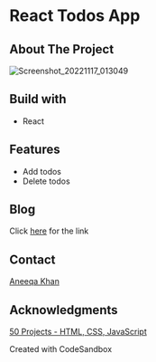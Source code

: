 # React Todos App

## About The Project
![Screenshot_20221117_013049](https://user-images.githubusercontent.com/38748274/202395885-c6e9f278-164a-4cda-bbd6-9deda2b4758a.png)

## Build with
- React

## Features
- Add todos
- Delete todos

## Blog 
Click [here](https://dev.to/aneeqakhan/single-page-todos-app-in-reactjs-134e) for the link

## Contact
[Aneeqa Khan](https://twitter.com/Aneeqa_Khan25)

## Acknowledgments
[50 Projects - HTML, CSS, JavaScript](https://www.youtube.com/watch?v=MjcSBu7HAD8&ab_channel=FlorinPop)

Created with CodeSandbox
